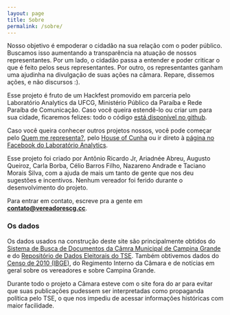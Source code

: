 ```yaml
---
layout: page
title: Sobre
permalink: /sobre/
---
```


Nosso objetivo é empoderar o cidadão na sua relação com o poder público. Buscamos isso aumentando a transparência na atuação de nossos representantes. Por um lado, o cidadão passa a entender e poder criticar o que é feito pelos seus representantes. Por outro, os representantes ganham uma ajudinha na divulgação de suas ações na câmara. Repare, dissemos ações, e não discursos :).

Esse projeto é fruto de um Hackfest promovido em parceria pelo Laboratório Analytics da UFCG, Ministério Público da Paraíba e Rede Paraíba de Comunicação. Caso você queira estendê-lo ou criar um para sua cidade, ficaremos felizes: todo o código [está disponível no github](https://github.com/nazareno/vereadorescg-site).

Caso você queira conhecer outros projetos nossos, você pode começar pelo [Quem me representa?](http://www.qmerepresenta.com.br), pelo [House of Cunha](http://www.houseofcunha.com.br) ou ir direto à [página no Facebook do Laboratório Analytics](https://www.facebook.com/analytics.ufcg).

Esse projeto foi criado por Antônio Ricardo Jr, Ariadnée Abreu, Augusto Queiroz, Carla Borba, Célio Barros Filho, Nazareno Andrade e Taciano Morais Silva, com a ajuda de mais um tanto de gente que nos deu sugestões e incentivos. Nenhum vereador foi ferido durante o desenvolvimento do projeto.

Para entrar em contato, escreve pra a gente em **contato@vereadorescg.cc**.

### Os dados

Os dados usados na construção deste site são principalmente obtidos do [Sistema de Busca de Documentos da Câmra Municipal de Campina Grande](http://187.115.174.90:8080/ScanLexWeb/) e do [Repositório de Dados Eleitorais do TSE](http://www.tse.jus.br/eleicoes/estatisticas/repositorio-de-dados-eleitorais). Também obtivemos dados do [Censo de 2010 (IBGE)](http://www.ibge.gov.br/home/estatistica/populacao/censo2010/), do Regimento Interno da Câmara e de notícias em geral sobre os vereadores e sobre Campina Grande.

Durante todo o projeto a Câmara esteve com o site fora do ar para evitar que suas publicações pudessem ser interpretadas como propaganda política pelo TSE, o que nos impediu de acessar informações históricas com maior facilidade. 

<br/>
